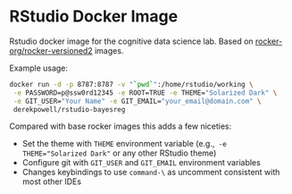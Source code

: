 # RStudio Docker Image

Rstudio docker image for the cognitive data science lab. Based on [rocker-org/rocker-versioned2](https://github.com/rocker-org/rocker-versioned2) images.

Example usage:

```bash
docker run -d -p 8787:8787 -v "`pwd`":/home/rstudio/working \
 -e PASSWORD=p@ssw0rd12345 -e ROOT=TRUE -e THEME="Solarized Dark" \
 -e GIT_USER="Your Name" -e GIT_EMAIL="your_email@domain.com" \
 derekpowell/rstudio-bayesreg
 ```
 
Compared with base rocker images this adds a few niceties:

* Set the theme with `THEME` environment variable (e.g.,` -e THEME="Solarized Dark"` or any other RStudio theme)
* Configure git with `GIT_USER` and `GIT_EMAIL` environment variables
* Changes keybindings to use `command-\` as uncomment consistent with most other IDEs
